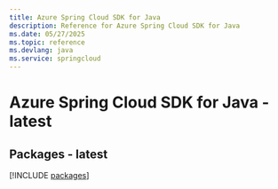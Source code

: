 ```yaml
---
title: Azure Spring Cloud SDK for Java
description: Reference for Azure Spring Cloud SDK for Java
ms.date: 05/27/2025
ms.topic: reference
ms.devlang: java
ms.service: springcloud
---
```

# Azure Spring Cloud SDK for Java - latest
## Packages - latest
[!INCLUDE [packages](spring-cloud-index.md)]